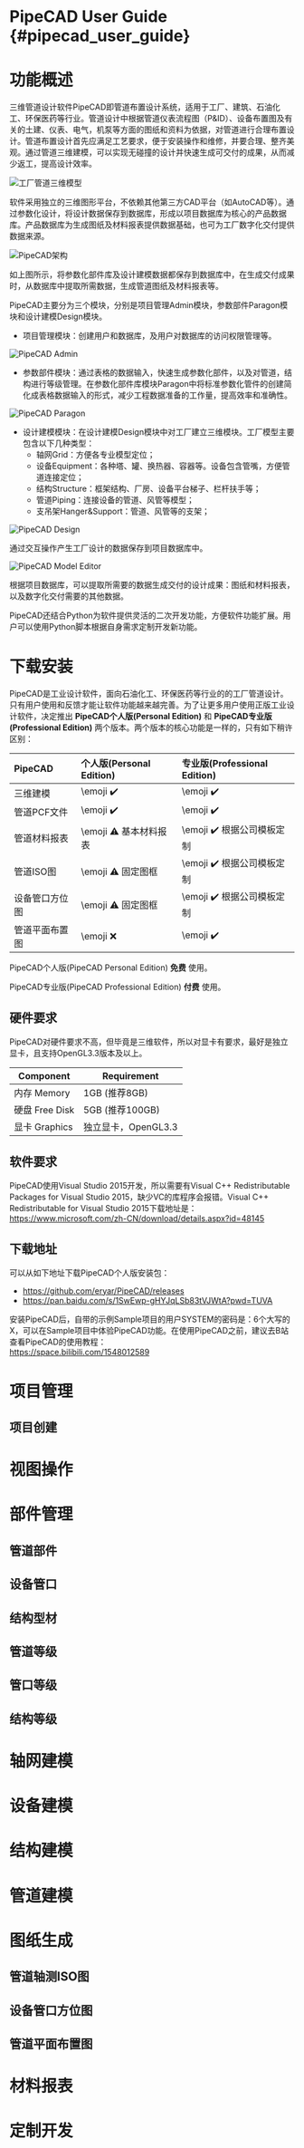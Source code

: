 # PipeCAD User Guide {#pipecad_user_guide}

# 功能概述

三维管道设计软件PipeCAD即管道布置设计系统，适用于工厂、建筑、石油化工、环保医药等行业。管道设计中根据管道仪表流程图（P&ID）、设备布置图及有关的土建、仪表、电气，机泵等方面的图纸和资料为依据，对管道进行合理布置设计。管道布置设计首先应满足工艺要求，便于安装操作和维修，并要合理、整齐美观。通过管道三维建模，可以实现无碰撞的设计并快速生成可交付的成果，从而减少返工，提高设计效率。

![工厂管道三维模型](images/pipecad.png "工厂管道三维模型")

软件采用独立的三维图形平台，不依赖其他第三方CAD平台（如AutoCAD等）。通过参数化设计，将设计数据保存到数据库，形成以项目数据库为核心的产品数据库。产品数据库为生成图纸及材料报表提供数据基础，也可为工厂数字化交付提供数据来源。

![PipeCAD架构](images/framework.png "PipeCAD架构")

如上图所示，将参数化部件库及设计建模数据都保存到数据库中，在生成交付成果时，从数据库中提取所需数据，生成管道图纸及材料报表等。

PipeCAD主要分为三个模块，分别是项目管理Admin模块，参数部件Paragon模块和设计建模Design模块。
- 项目管理模块：创建用户和数据库，及用户对数据库的访问权限管理等。

![PipeCAD Admin](images/admin.png "PipeCAD管理模块")

- 参数部件模块：通过表格的数据输入，快速生成参数化部件，以及对管道，结构进行等级管理。在参数化部件库模块Paragon中将标准参数化管件的创建简化成表格数据输入的形式，减少工程数据准备的工作量，提高效率和准确性。

![PipeCAD Paragon](images/pragon.png "PipeCAD参数部件模块")

- 设计建模模块：在设计建模Design模块中对工厂建立三维模块。工厂模型主要包含以下几种类型：
    - 轴网Grid：方便各专业模型定位；
    - 设备Equipment：各种塔、罐、换热器、容器等。设备包含管嘴，方便管道连接定位；
    - 结构Structure：框架结构、厂房、设备平台梯子、栏杆扶手等；
    - 管道Piping：连接设备的管道、风管等模型；
    - 支吊架Hanger&Support：管道、风管等的支架；

![PipeCAD Design](images/pipecad.png "PipeCAD设计建模模块")

通过交互操作产生工厂设计的数据保存到项目数据库中。

![PipeCAD Model Editor](images/model_editor.png "PipeCAD模块编辑器")

根据项目数据库，可以提取所需要的数据生成交付的设计成果：图纸和材料报表，以及数字化交付需要的其他数据。

PipeCAD还结合Python为软件提供灵活的二次开发功能，方便软件功能扩展。用户可以使用Python脚本根据自身需求定制开发新功能。

# 下载安装
PipeCAD是工业设计软件，面向石油化工、环保医药等行业的的工厂管道设计。只有用户使用和反馈才能让软件功能越来越完善。为了让更多用户使用正版工业设计软件，决定推出 **PipeCAD个人版(Personal Edition)** 和 **PipeCAD专业版(Professional Edition)** 两个版本。两个版本的核心功能是一样的，只有如下稍许区别：

| PipeCAD | **个人版(Personal Edition)** | **专业版(Professional Edition)** |
| :--- | :--- | :--- |
| 三维建模 | \emoji :heavy_check_mark: | \emoji :heavy_check_mark:   |
| 管道PCF文件 | \emoji :heavy_check_mark: | \emoji :heavy_check_mark:   |
| 管道材料报表 | \emoji :warning: 基本材料报表 | \emoji :heavy_check_mark: 根据公司模板定制 |
| 管道ISO图 | \emoji :warning: 固定图框 | \emoji :heavy_check_mark: 根据公司模板定制 |
| 设备管口方位图 | \emoji :warning: 固定图框 | \emoji :heavy_check_mark: 根据公司模板定制 |
| 管道平面布置图 | \emoji :x: | \emoji :heavy_check_mark: |

PipeCAD个人版(PipeCAD Personal Edition) **免费** 使用。

PipeCAD专业版(PipeCAD Professional Edition) **付费** 使用。

## 硬件要求
PipeCAD对硬件要求不高，但毕竟是三维软件，所以对显卡有要求，最好是独立显卡，且支持OpenGL3.3版本及以上。

| Component | Requirement |
| --- | --- |
| 内存 Memory | 1GB (推荐8GB) |
| 硬盘 Free Disk | 5GB (推荐100GB) |
|显卡 Graphics | 独立显卡，OpenGL3.3 |

## 软件要求
PipeCAD使用Visual Studio 2015开发，所以需要有Visual C++ Redistributable Packages for Visual Studio 2015，缺少VC的库程序会报错。Visual C++ Redistributable for Visual Studio 2015下载地址是： https://www.microsoft.com/zh-CN/download/details.aspx?id=48145

## 下载地址
   可以从如下地址下载PipeCAD个人版安装包：
   - https://github.com/eryar/PipeCAD/releases 
   - https://pan.baidu.com/s/1SwEwp-gHYJqLSb83tVJWtA?pwd=TUVA

安装PipeCAD后，自带的示例Sample项目的用户SYSTEM的密码是：6个大写的X，可以在Sample项目中体验PipeCAD功能。在使用PipeCAD之前，建议去B站查看PipeCAD的使用教程：  
https://space.bilibili.com/1548012589

# 项目管理
## 项目创建

# 视图操作

# 部件管理


## 管道部件
## 设备管口
## 结构型材

## 管道等级
## 管口等级
## 结构等级

# 轴网建模

# 设备建模

# 结构建模

# 管道建模

# 图纸生成

## 管道轴测ISO图

## 设备管口方位图

## 管道平面布置图

# 材料报表

# 定制开发
